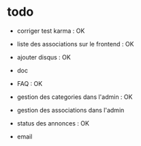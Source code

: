 # todo 
  
  * corriger test karma : OK
  * liste des associations sur le frontend : OK
  * ajouter disqus : OK
  * doc
  * FAQ : OK
  
  * gestion des categories dans l'admin : OK
  * gestion des associations dans l'admin
  * status des annonces : OK
  * email